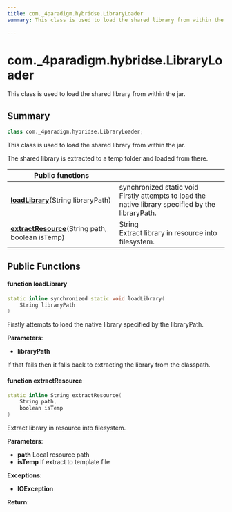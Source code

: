```yaml
---
title: com._4paradigm.hybridse.LibraryLoader
summary: This class is used to load the shared library from within the jar. 

---
```

# com._4paradigm.hybridse.LibraryLoader



This class is used to load the shared library from within the jar. 
## Summary

```cpp
class com._4paradigm.hybridse.LibraryLoader;
```
This class is used to load the shared library from within the jar. 

The shared library is extracted to a temp folder and loaded from there. 


|  Public functions|            |
| -------------- | -------------- |
|**[loadLibrary](/hybridse/usage/api/java/Classes/classcom_1_1__4paradigm_1_1hybridse_1_1_library_loader.md#function-loadlibrary)**(String libraryPath)| synchronized static void <br>Firstly attempts to load the native library specified by the libraryPath.  |
|**[extractResource](/hybridse/usage/api/java/Classes/classcom_1_1__4paradigm_1_1hybridse_1_1_library_loader.md#function-extractresource)**(String path, boolean isTemp)| String <br>Extract library in resource into filesystem.  |

## Public Functions

#### function loadLibrary

```cpp
static inline synchronized static void loadLibrary(
    String libraryPath
)
```

Firstly attempts to load the native library specified by the libraryPath. 

**Parameters**: 

  * **libraryPath** 


If that fails then it falls back to extracting the library from the classpath. 

#### function extractResource

```cpp
static inline String extractResource(
    String path,
    boolean isTemp
)
```

Extract library in resource into filesystem. 

**Parameters**: 

  * **path** Local resource path 
  * **isTemp** If extract to template file 


**Exceptions**: 

  * **IOException** 


**Return**: 


